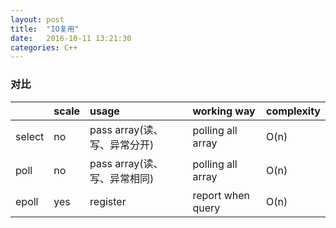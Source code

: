 ```yaml
---
layout: post
title:  "IO复用"
date:   2016-10-11 13:21:30
categories: C++
---
```


### 对比

|        | scale | usage      | working way       | complexity |
|:-------|:------|:-----------|:------------------|:-----------|
| select | no      | pass array(读、写、异常分开) | polling all array | O(n)       |
| poll   | no      | pass array(读、写、异常相同) | polling all array | O(n)       |
| epoll  | yes      | register   | report when query | O(n)       |
